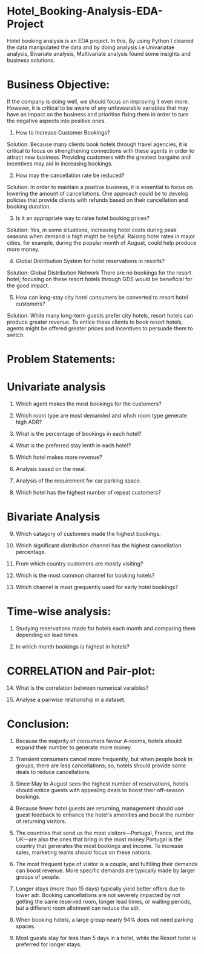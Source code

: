 # Hotel_Booking-Analysis-EDA-Project
Hotel booking analysis is an EDA project. In this, By using Python I cleaned the data manipulated the data and by doing analysis i.e Univariatae analysis, Bivariate analysis, Multivariate analysis found some insights and business solutions.

# Business Objective: 

If the company is doing well, we should focus on improving it even more. However, it is critical to be aware of any unfavourable variables that may have an impact on the business and prioritise fixing them in order to turn the negative aspects into positive ones.

1) How to Increase Customer Bookings?
   
Solution:
 Because many clients book hotels through travel agencies, it is critical to focus on strengthening connections with these agents in order to attract new business. Providing customers with the greatest bargains and incentives may aid in increasing bookings.

2) How may the cancellation rate be reduced?
   
Solution: In order to maintain a positive business, it is essential to focus on lowering the amount of cancellations. One approach could be to develop policies that provide clients with refunds based on their cancellation and booking duration.

3) Is it an appropriate way to raise hotel booking prices?
   
Solution: Yes, in some situations, increasing hotel costs during peak seasons when demand is high might be helpful. Raising hotel rates in major cities, for example, during the popular month of August, could help produce more money.

4) Global Distribution System for hotel reservations in resorts?

Solution: Global Distribution Network There are no bookings for the resort hotel; focusing on these resort hotels through GDS would be beneficial for the good impact.

5) How can long-stay city hotel consumers be converted to resort hotel customers?
   
Solution: While many long-term guests prefer city hotels, resort hotels can produce greater revenue. To entice these clients to book resort hotels, agents might be offered greater prices and incentives to persuade them to switch.

# Problem Statements:

# Univariate analysis

1) Which agent makes the most bookings for the customers?

2) Which room type are most demanded and whch room type generate high ADR?

3) What is the percentage of bookings in each hotel?

4) What is the preferred stay lenth in each hotel?

5) Which hotel makes more revenue?

6) Analysis based on the meal.

7) Analysis of the requirement for car parking space.

8) Which hotel has the highest number of repeat customers?

# Bivariate Analysis

9) Which catagory of customers made the highest bookings.

10) Which significant distribution channel has the highest cancellation percentage.

11) From which country customers are mostly visiting?

12) Which is the most common channel for booking hotels?

13) Which channel is most grequently used for early hotel bookings?

# Time-wise analysis:

1) Studying reservations made for hotels each month and comparing them depending on lead times

2) In which month bookings is highest in hotels?

# CORRELATION and Pair-plot:

14) What is the correlation between numerical varaibles?

15) Analyse a pairwise relationship in a dataset.

# Conclusion:
1) Because the majority of consumers favour A-rooms, hotels should expand their number to generate more money.

2) Transient consumers cancel more frequently, but when people book in groups, there are less cancellations; so, hotels should provide some deals to reduce cancellations.

3) Since May to August sees the highest number of reservations, hotels should entice guests with appealing deals to boost their off-season bookings.
   
4) Because fewer hotel guests are returning, management should use guest feedback to enhance the hotel's amenities and boost the number of returning visitors.
   
5) The countries that send us the most visitors—Portugal, France, and the UK—are also the ones that bring in the most money.Portugal is the country that generates the most bookings and income. To increase sales, marketing teams should focus on these nations.

6) The most frequent type of visitor is a couple, and fulfilling their demands can boost revenue. More specific demands are typically made by larger groups of people.

7) Longer stays (more than 15 days) typically yield better offers due to lower adr. Booking cancellations are not severely impacted by not getting the same reserved room, longer lead times, or waiting periods, but a different room allotment can reduce the adr.
   
8) When booking hotels, a large group nearly 94% does not need parking spaces.
    
9) Most guests stay for less than 5 days in a hotel, while the Resort hotel is preferred for longer stays.
    
   
